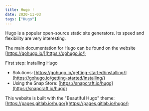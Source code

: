 ```yaml
---
title: Hugo !
date: 2020-11-03
tags: ["Hugo"]
---
```


Hugo is a popular open-source static site generators. Its speed and flexibility are very interesting.

The main documentation for Hugo can be found on the website [https://gohugo.io/](https://gohugo.io/)

<!--more-->

First step: Installing Hugo
- Solutions: [https://gohugo.io/getting-started/installing/](https://gohugo.io/getting-started/installing/)
- Using the Snap Store: [https://snapcraft.io/hugo](https://snapcraft.io/hugo)

This website is built with the "Beautiful Hugo" theme: [https://pages.gitlab.io/hugo/](https://pages.gitlab.io/hugo/)

